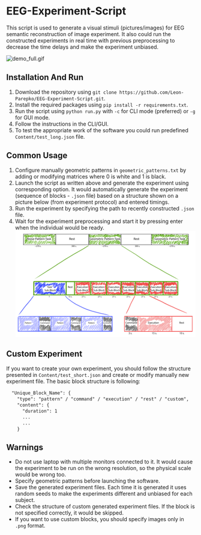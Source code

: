 # EEG-Experiment-Script
This script is used to generate a visual stimuli (pictures/images) for EEG semantic reconstruction of image experiment. It also could run the constructed experiments in real time with previous preprocessing to decrease the time delays and make the experiment unbiased.

![demo_full.gif](demo_full.gif)


## Installation And Run
1. Download the repository using `git clone https://github.com/Leon-Parepko/EEG-Experiment-Script.git`.
2. Install the required packages using `pip install -r requirements.txt`.
3. Run the script using `python run.py` with `-c` for CLI mode (preferred) or `-g` for GUI mode.
4. Follow the instructions in the CLI/GUI.
5. To test the appropriate work of the software you could run predefined `Content/test_long.json` file.

## Common Usage
1. Configure manually geometric patterns in `geometric_patterns.txt` by adding or modifying matrices where 0 is white and 1 is black.
2. Launch the script as written above and generate the experiment using corresponding option. It would automatically generate the experiment (sequence of blocks - `.json` file) based on a structure shown on a picture below (from experiment protocol) and entered timings.
3. Run the experiment by specifying the path to recently constructed `.json` file.
4. Wait for the experiment preprocessing and start it by pressing enter when the individual would be ready.
![fig_1.png](fig_1.png)

## Custom Experiment
If you want to create your own experiment, you should follow the structure presented in `Content/test_short.json` and create or modify manually new experiment file. The basic block structure is following:
```
  "Unique_Block_Name": {
    "type": "pattern" / "command" / "execution" / "rest" / "custom",
    "content": {
      "duration": 1
      ...
      ...
    }
```


## Warnings
* Do not use laptop with multiple monitors connected to it. It would cause the experiment to be run on the wrong resolution, so the physical scale would be wrong too.
* Specify geometric patterns before launching the software.
* Save the generated experiment files. Each time it is generated it uses random seeds to make the experiments different and unbiased for each subject.
* Check the structure of custom generated experiment files. If the block is not specified correctly, it would be skipped.
* If you want to use custom blocks, you should specify images only in `.png` format.